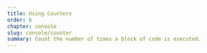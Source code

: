 ```yaml
---
title: Using Counters
order: 6
chapter: console
slug: console/counter
summary: Count the number of times a block of code is executed.
---
```

